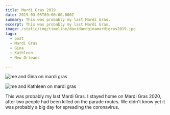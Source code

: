 ```yaml
---
title: Mardi Gras 2019
date: 2019-03-05T09:00:00.000Z
summary: This was probably my last Mardi Gras. 
excerpt: This was probably my last Mardi Gras. 
image: /static/img/timeline/davidandginamardigras2019.jpg
tags:
  - post
  - Mardi Gras 
  - Gina
  - Kathleen
  - New Orleans

---
```


![me and Gina on mardi gras](/static/img/timeline/davidandginamardigras2019.jpg)

![me and Kathleen on mardi gras](/static/img/timeline/davidandkathleenmardigras2019.jpg)

This was probably my last Mardi Gras. I stayed home on Mardi Gras 2020, after two people had been killed on the parade routes. We didn't know yet it was probably a big day for spreading the coronavirus.